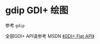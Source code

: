 # gdip GDI+ 绘图

参考 `gdip`

全部GDI+ API请参考 MSDN [《GDI+ Flat API》](https://docs.microsoft.com/zh-cn/windows/win32/gdiplus/-gdiplus-flatapi-flat?redirectedfrom=MSDN)



